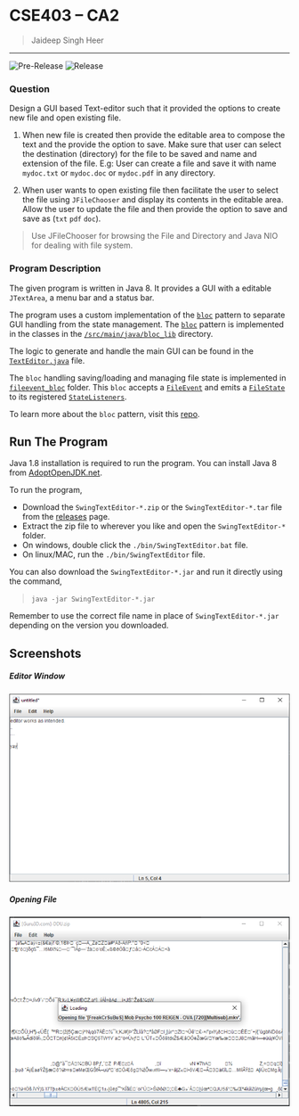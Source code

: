 # CSE403 – CA2
> Jaideep Singh Heer
---
![Pre-Release](https://github.com/jaideepheer/LPU-CSE406-CA2.SwingTextEditor/workflows/Pre-Release/badge.svg)
![Release](https://github.com/jaideepheer/LPU-CSE406-CA2.SwingTextEditor/workflows/release/badge.svg)

### Question
Design a GUI based Text-editor such that it provided the options to create new file and
open existing file.

1. When new file is created then provide the editable area to compose the text and the
provide the option to save.
Make sure that user can select the destination (directory) for the file to be saved and name
and extension of the file.
E.g: User can create a file and save it with name `mydoc.txt` or `mydoc.doc` or `mydoc.pdf` in
any directory.

2. When user wants to open existing file then facilitate the user to select the file using
`JFileChooser` and
display its contents in the editable area. Allow the user to update the file and then provide the
option to save and save as (`txt` `pdf` `doc`).

> Use JFileChooser for browsing the File and Directory and Java NIO for dealing with
file system. 

### Program Description
The given program is written in Java 8.
It provides a GUI with a editable `JTextArea`, a menu bar and a status bar.

The program uses a custom implementation of the [`bloc`](./src/main/java/bloc_lib/Bloc.java) pattern to separate GUI handling from the state management.
The [`bloc`](./src/main/java/bloc_lib/Bloc.java) pattern is implemented in the classes in the [`/src/main/java/bloc_lib`](./src/main/java/bloc_lib) directory.

The logic to generate and handle the main GUI can be found in the [`TextEditor.java`](./src/main/java/TextEditor.java) file. 

The `bloc` handling saving/loading and managing file state is implemented in [`fileevent_bloc`](./src/main/java/blocs/fileevent_bloc) folder.
This `bloc` accepts a [`FileEvent`](./src/main/java/blocs/fileevent_bloc/FileEvent.java) and emits a [`FileState`](./src/main/java/blocs/fileevent_bloc/FileState.java) to its registered [`StateListeners`](./src/main/java/bloc_lib/StateListener.java).

To learn more about the `bloc` pattern, visit this [repo](https://github.com/felangel/bloc/tree/master/packages/bloc).

## Run The Program

Java 1.8 installation is required to run the program.
You can install Java 8 from [AdoptOpenJDK.net](https://adoptopenjdk.net/?variant=openjdk8&jvmVariant=openj9).

To run the program,
 - Download the `SwingTextEditor-*.zip` or the `SwingTextEditor-*.tar` file from the [releases](./releases) page.
 - Extract the zip file to wherever you like and open the `SwingTextEditor-*` folder.
 - On windows, double click the `./bin/SwingTextEditor.bat` file.
 - On linux/MAC, run the `./bin/SwingTextEditor` file.
 
You can also download the `SwingTextEditor-*.jar` and run it directly using the command,
> `java -jar SwingTextEditor-*.jar`

Remember to use the correct file name in place of `SwingTextEditor-*.jar` depending on the version you downloaded.
 
 
## Screenshots

##### Editor Window
![Editor Window](./res/editor_window.png)

##### Opening File
![Opening File](./res/open_file.png)